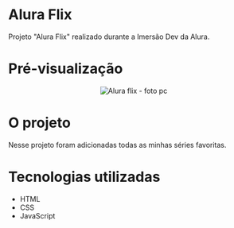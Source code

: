 # Alura Flix
 Projeto "Alura Flix" realizado durante a Imersão Dev da Alura.

# Pré-visualização
<div align="center">
 
 ![Alura flix - foto pc](https://user-images.githubusercontent.com/101134812/161325944-db3848d8-036f-4d0c-a6e0-927fa1d9faef.png)
</div>

# O projeto
Nesse projeto foram adicionadas todas as minhas séries favoritas.

# Tecnologias utilizadas
* HTML
* CSS
* JavaScript
